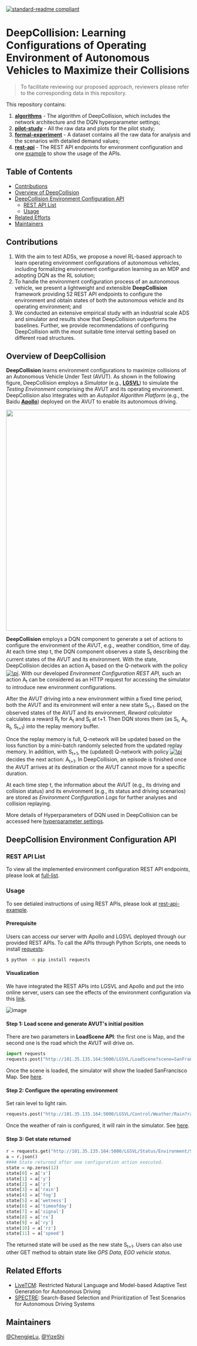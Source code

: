 [![standard-readme compliant](https://img.shields.io/badge/readme%20style-standard-brightgreen.svg?style=flat-square)](https://github.com/RichardLitt/standard-readme)
# DeepCollision: Learning Configurations of Operating Environment of Autonomous Vehicles to Maximize their Collisions

> To facilitate reviewing our proposed approach, reviewers please refer to the corresponding data in this repository.<br/>

This repository contains:

1. **[algorithms](https://github.com/simplexity-lab/DeepCollision/tree/main/algorithms)** - The algorithm of DeepCollision, which includes the network architecture and the DQN hyperparameter settings;
2. **[pilot-study](https://github.com/simplexity-lab/DeepCollision/tree/main/pilot-study)** - All the raw data and plots for the pilot study;
3. **[formal-experiment](https://github.com/simplexity-lab/DeepCollision/tree/main/formal-experiment)** - A dataset contains all the raw data for analysis and the scenarios with detailed demand values;
4. **[rest-api](https://github.com/simplexity-lab/DeepCollision/tree/main/rest-api)** - The REST API endpoints for environment configuration and one [example](https://github.com/simplexity-lab/DeepCollision/blob/main/rest-api/README.md) to show the usage of the APIs.

<!-- > To facilitate reviewing our proposed approach, reviewers please refer to the corresponding data in this repository:<br/>
> **[algorithms](https://github.com/simplexity-lab/DeepCollision/tree/main/algorithms)**, pseudocode for DeepCollision and Hyper-parameters of DQN in DeepCollision;<br/>
> **[formal-experiment](https://github.com/simplexity-lab/DeepCollision/tree/main/formal-experiment)**, all data and plots for the formal experiment;<br/> 
> **[pilot-study](https://github.com/simplexity-lab/DeepCollision/tree/main/pilot-study)**, all data and plots for the pilot study;<br/> 
> **[rest-api](https://github.com/simplexity-lab/DeepCollision/tree/main/rest-api)**, one example and all implemented REST APIs for environment parameter configurations.
 -->
## Table of Contents
- [Contributions](#contributions)
- [Overview of DeepCollision](#overview-of-deepcollision)
- [DeepCollision Environment Configuration API](#deepCollision-environment-configuration-api)
  - [REST API List](#rest-api-list)
  - [Usage](#usage)
- [Related Efforts](#related-efforts)
- [Maintainers](#maintainers)

## Contributions
1. With the aim to test ADSs, we propose a novel RL-based approach to learn operating environment configurations of autonomous vehicles, including formalizing environment configuration learning as an MDP and adopting DQN as the RL solution;
2. To handle the environment configuration process of an autonomous vehicle, we present a lightweight and extensible **DeepCollision** framework providing 52 REST API endpoints to configure the environment and obtain states of both the autonomous vehicle and its operating environment; and
3. We conducted an extensive empirical study with an industrial scale ADS and simulator and results show that DeepCollision outperforms the baselines. Further, we provide recommendations of configuring DeepCollision with the most suitable time interval setting based on different road structures.

## Overview of DeepCollision

**DeepCollision** learns environment configurations to maximize collisions of an Autonomous Vehicle Under Test (AVUT). As shown in the following figure, DeepCollision employs a *Simulator* (e.g., **[LGSVL](https://www.svlsimulator.com/)**) to simulate the *Testing Environment* comprising the AVUT and its operating environment. DeepCollision also integrates with an *Autopilot Algorithm Platform* (e.g., the Baidu **[Apollo](https://github.com/ApolloAuto/apollo)**) deployed on the AVUT to enable its autonomous driving.

<div align=center><img src="https://github.com/simplexity-lab/DeepCollision/blob/main/figures/Overview.png" width="600" /></div>

**DeepCollision** employs a DQN component to generate a set of actions to configure the environment of the AVUT, e.g., weather condition, time of day. At each time step t, the DQN component observes a state S<sub>t</sub> describing the current states of the AVUT and its environment. With the state, DeepCollision decides an action A<sub>t</sub> based on the Q-network with the policy <a href="https://www.codecogs.com/eqnedit.php?latex=\pi" target="_blank"><img src="https://latex.codecogs.com/gif.latex?\pi" title="\pi" /></a>. With our developed *Environment Configuration REST API*, such an action A<sub>t</sub> can be considered as an HTTP request for accessing the simulator to introduce new environment configurations. 

After the AVUT driving into a new environment within a fixed time period, both the AVUT and its environment will enter a new state S<sub>t+1</sub>. Based on the observed states of the AVUT and its environment, *Reward calculator* calculates a reward R<sub>t</sub> for A<sub>t</sub> and S<sub>t</sub> at t+1. Then DQN stores them (as S<sub>t</sub>, A<sub>t</sub>, R<sub>t</sub>, S<sub>t+1</sub>) into the replay memory buffer.

Once the replay memory is full, Q-network will be updated based on the loss function by a mini-batch randomly selected from the updated replay memory. In addition, with S<sub>t+1</sub>, the (updated) Q-network with policy <a href="https://www.codecogs.com/eqnedit.php?latex=\pi" target="_blank"><img src="https://latex.codecogs.com/gif.latex?\pi" title="\pi" /></a> decides the next action: A<sub>t+1</sub>. In DeepCollision, an episode is finished once the AVUT arrives at its destination or the AVUT cannot move for a specific duration. 

At each time step t, the information about the AVUT (e.g., its driving and collision status) and its environment (e.g., its status and driving scenarios) are stored as *Environment Configuration Logs* for further analyses and collision replaying. 

More details of Hyperparameters of DQN used in DeepCollision can be accessed here [hyperparameter settings](https://github.com/simplexity-lab/DeepCollision/blob/main/algorithms/figures/hyperparameter_settings.png).

## DeepCollision Environment Configuration API

### REST API List
To view all the implemented environment configuration REST API endpoints, please look at [full-list](https://github.com/simplexity-lab/DeepCollision/blob/main/rest-api/README.md).

### Usage
To see detialed instructions of using REST APIs, please look at [rest-api-example](https://github.com/simplexity-lab/DeepCollision/tree/main/rest-api).

#### Prerequisite
Users can access our server with Apollo and LGSVL deployed through our provided REST APIs. To call the APIs through Python Scripts, one needs to install [requests](https://docs.python-requests.org/en/latest/):

```sh
$ python -m pip install requests
```

#### Visualization

We have integrated the REST APIs into LGSVL and Apollo and put the into online server, users can see the effects of the environment configuration via this [link](http://101.35.135.164:8888/).

![image](https://user-images.githubusercontent.com/26716009/146328970-9812cb26-861d-49e3-8595-1fbe830c62be.png)


<!-- #### Example -->
#### Step 1: Load scene and generate AVUT's initial position

There are two parameters in **LoadScene API**: the first one is Map, and the second one is the road which the AVUT will drive on.

```python
import requests
requests.post("http://101.35.135.164:5000/LGSVL/LoadScene?scene=SanFrancisco&road_num=1")
```
Once the scene is loaded, the simulator will show the loaded SanFrancisco Map. See [here](https://github.com/DeepCollision/DeepCollisionData/blob/main/REST%20APIs/example%20figures/loadScene.png).
#### Step 2: Configure the operating environment

Set rain level to light rain.

```python
requests.post("http://101.35.135.164:5000/LGSVL/Control/Weather/Rain?rain_level=Light")
```
Once the weather of rain is configured, it will rain in the simulator. See [here](https://github.com/DeepCollision/DeepCollisionData/blob/main/REST%20APIs/example%20figures/HeavyRain.png).
#### Step 3: Get state returned

```python
r = requests.get("http://101.35.135.164:5000/LGSVL/Status/Environment/State")
a = r.json()
#### State returned after one configuration action executed.
state = np.zeros(12)
state[0] = a['x']
state[1] = a['y']
state[2] = a['z']
state[3] = a['rain']
state[4] = a['fog']
state[5] = a['wetness']
state[6] = a['timeofday']
state[7] = a['signal']
state[8] = a['rx']
state[9] = a['ry']
state[10] = a['rz']
state[11] = a['speed']
```
The returned state will be used as the new state S<sub>t+1</sub>. Users can also use other GET method to obtain state like *GPS Data*, *EGO vehicle status*.



## Related Efforts

- [LiveTCM](https://github.com/simplexity-lab/LiveTCM): Restricted Natural Language and Model-based Adaptive Test Generation for Autonomous Driving
- [SPECTRE](https://github.com/simplexity-lab/SPECTRE): Search-Based Selection and Prioritization of Test Scenarios for Autonomous Driving Systems

## Maintainers
[@ChengjieLu](https://github.com/ForresterLu),
[@YizeShi](https://github.com/Misaka11)
